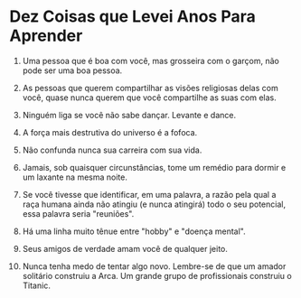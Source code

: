 # Dez Coisas que Levei Anos Para Aprender #

1. Uma pessoa que é boa com você, mas grosseira com o garçom, não pode ser uma boa pessoa.

2. As pessoas que querem compartilhar as visões religiosas delas com você, quase nunca querem que você compartilhe as suas com elas.

3. Ninguém liga se você não sabe dançar. Levante e dance.

4. A força mais destrutiva do universo é a fofoca.

5. Não confunda nunca sua carreira com sua vida.

6. Jamais, sob quaisquer circunstâncias, tome um remédio para dormir e um laxante na mesma noite.

7. Se você tivesse que identificar, em uma palavra, a razão pela qual a raça humana ainda não atingiu (e nunca atingirá) todo o seu potencial, essa palavra seria "reuniões".

8. Há uma linha muito tênue entre "hobby" e "doença mental".

9. Seus amigos de verdade amam você de qualquer jeito.

10. Nunca tenha medo de tentar algo novo. Lembre-se de que um amador solitário construiu a Arca. Um grande grupo de profissionais construiu o Titanic.